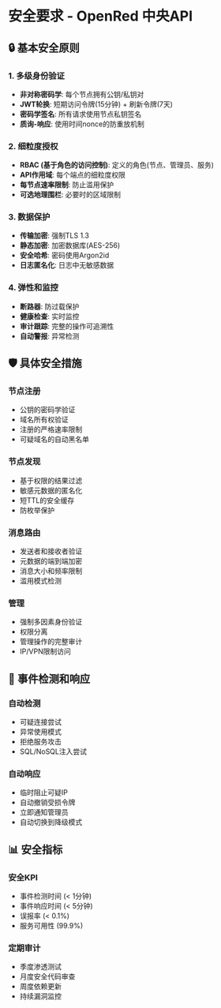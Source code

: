 # 安全要求 - OpenRed 中央API

## 🔒 基本安全原则

### 1. 多级身份验证
- **非对称密码学**: 每个节点拥有公钥/私钥对
- **JWT轮换**: 短期访问令牌(15分钟) + 刷新令牌(7天)
- **密码学签名**: 所有请求使用节点私钥签名
- **质询-响应**: 使用时间nonce的防重放机制

### 2. 细粒度授权
- **RBAC (基于角色的访问控制)**: 定义的角色(节点、管理员、服务)
- **API作用域**: 每个端点的细粒度权限
- **每节点速率限制**: 防止滥用保护
- **可选地理围栏**: 必要时的区域限制

### 3. 数据保护
- **传输加密**: 强制TLS 1.3
- **静态加密**: 加密数据库(AES-256)
- **安全哈希**: 密码使用Argon2id
- **日志匿名化**: 日志中无敏感数据

### 4. 弹性和监控
- **断路器**: 防过载保护
- **健康检查**: 实时监控
- **审计跟踪**: 完整的操作可追溯性
- **自动警报**: 异常检测

## 🛡️ 具体安全措施

### 节点注册
- 公钥的密码学验证
- 域名所有权验证
- 注册的严格速率限制
- 可疑域名的自动黑名单

### 节点发现
- 基于权限的结果过滤
- 敏感元数据的匿名化
- 短TTL的安全缓存
- 防枚举保护

### 消息路由
- 发送者和接收者验证
- 元数据的端到端加密
- 消息大小和频率限制
- 滥用模式检测

### 管理
- 强制多因素身份验证
- 权限分离
- 管理操作的完整审计
- IP/VPN限制访问

## 🚨 事件检测和响应

### 自动检测
- 可疑连接尝试
- 异常使用模式
- 拒绝服务攻击
- SQL/NoSQL注入尝试

### 自动响应
- 临时阻止可疑IP
- 自动撤销受损令牌
- 立即通知管理员
- 自动切换到降级模式

## 📊 安全指标

### 安全KPI
- 事件检测时间 (< 1分钟)
- 事件响应时间 (< 5分钟)
- 误报率 (< 0.1%)
- 服务可用性 (99.9%)

### 定期审计
- 季度渗透测试
- 月度安全代码审查
- 周度依赖更新
- 持续漏洞监控
